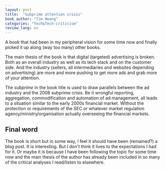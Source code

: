 ```yaml
---
layout: post
title:  "Subprime attention crisis"
book_author: "Tim Hwang"
categories: "Tech&Tech-criticism"
review_lang: en
---
```


A book that had been in my peripheral vision for some time now and finally picked it up along (way too many) other books.

The main thesis of the book is that digital (targeted) advertising is broken. Both as an overall industry as well as its tech stack and on the customer side. And the industry (sellers, all intermediaries and websites depending on advertising) are more and more pushing to get more ads and grab more of your attention.

The *subprime* in the book title is used to draw parallels between the ad industry and the 2008 subprime crisis. Be it wrongful reporting, aggregation, commodification and automation of ad management, all leads to a situation similar to the early 2000s financial market. Without the protection or requirements of the SEC or whatever market regulation agency/ministry/organisation actually overseeing the financial markets.

## Final word

The book is short but in some way, I feel it should have been (remained?) a blog post. It is interesting. But I don't think it lives to the expectations I had for it. Or maybe it is because I have been following the topic for some time now and the main thesis of the author has already been included in so many of the critical analyses I read/listen to elsewhere.